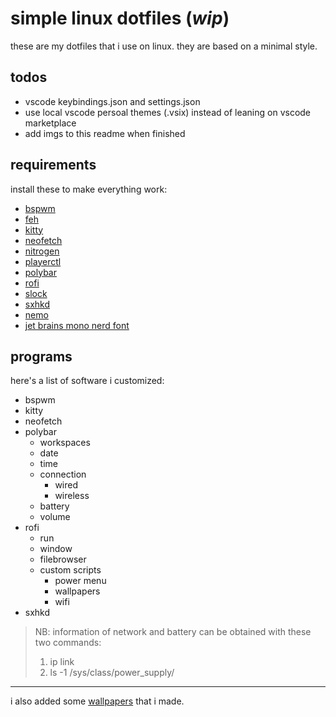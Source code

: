 # simple linux dotfiles (_wip_)

these are my dotfiles that i use on linux. they are based on a minimal style.

## todos

+ vscode keybindings.json and settings.json
+ use local vscode persoal themes (.vsix) instead of leaning on vscode marketplace
+ add imgs to this readme when finished

## requirements

install these to make everything work:
+ [bspwm](https://github.com/baskerville/bspwm)
+ [feh](https://feh.finalrewind.org/)
+ [kitty](https://sw.kovidgoyal.net/kitty/)
+ [neofetch](https://github.com/dylanaraps/neofetch)
+ [nitrogen](https://wiki.archlinux.org/title/Nitrogen)
+ [playerctl](https://github.com/altdesktop/playerctl)
+ [polybar](https://github.com/polybar/polybar)
+ [rofi](https://github.com/davatorium/rofi)
+ [slock](https://wiki.archlinux.org/title/Slock)
+ [sxhkd](https://github.com/baskerville/sxhkd)
+ [nemo](https://github.com/linuxmint/nemo)
+ [jet brains mono nerd font](https://www.nerdfonts.com/font-downloads)

## programs

here's a list of software i customized:
+ bspwm
+ kitty
+ neofetch
+ polybar
    + workspaces
    + date
    + time
    + connection
        + wired
        + wireless
    + battery
    + volume
+ rofi
    + run
    + window
    + filebrowser
    + custom scripts
        + power menu
        + wallpapers
        + wifi
+ sxhkd

> NB: information of network and battery can be obtained with these two commands:
> 1. ip link
> 2. ls -1 /sys/class/power_supply/

---

i also added some [wallpapers](https://github.com/dellarosciagiorgio/dotfiles/blob/main/wallpapers/README.md) that i made.
